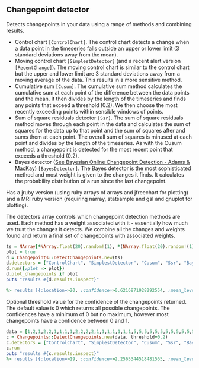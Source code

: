 Changepoint detector
--------------------

Detects changepoints in your data using a range of methods and combining results.

* Control chart `[ControlChart]`. The control chart detects a change when a data point in the timeseries falls outside an upper or lower limit (3 standard deviations away from the mean).
* Moving control chart `[SimplestDetector]` (and a recent alert version `[RecentChange]`). The moving control chart is similar to the control chart but the upper and lower limit are 3 standard deviations away from a moving average of the data. This results in a more sensitive method.
* Cumulative sum `[Cusum]`. The cumulative sum method calculates the cumulative sum at each point of the difference between the data points and the mean. It then divides by the length of the timeseries and finds any points that exceed a threshold (0.2). We then choose the most recently exceeding points within sensible windows of points.
* Sum of square residuals detector `[Ssr]`. The sum of square residuals method moves through each point in the data and calculates the sum of squares for the data up to that point and the sum of squares after and sums them at each point. The overall sum of squares is minused at each point and divides by the length of the timeseries. As with the Cusum method, a changepoint is detected for the most recent point that exceeds a threshold (0.2).
* Bayes detector ([See Bayesian Online Changepoint Detection - Adams & MacKay]( https://hips.seas.harvard.edu/files/adams-changepoint-tr-2007.pdf)) `[BayesDetector]`. The Bayes detector is the most sophisticated method and most weight is given to the changes it finds. It calculates the probability distribution of a run since the last changepoint.

Has a jruby version (using ruby arrays of arrays and jfreechart for plotting) and a MRI ruby version (requiring narray, statsample and gsl and gnuplot for plotting).

The detectors array controls which changepoint detection methods are used. Each method has a weight associated with it - essentially how much we trust the changes it detects. We combine all the changes and weights found and return a final set of changepoints with associated weights.

``` ruby
ts = NArray[*NArray.float(20).random!(1), *(NArray.float(20).random!(1)+1), *(NArray.float(20).random!(1)+2)]
plot = true
d = Changepoints::DetectChangepoints.new(ts)
d.detectors = ["ControlChart", "SimplestDetector", "Cusum", "Ssr", "BayesDetector", "RecentChange"]
d.run({:plot => plot})
d.plot_changepoints if plot
puts "results #{d.results.inspect}"

%> results [{:location=>20, :confidence=>0.6216871928292554, :mean_level_change=>32.09}, {:location=>34, :confidence=>0.4037551836328037, :mean_level_change=>10.39}, {:location=>40, :confidence=>1.4970841700929944, :mean_level_change=>28.68}]
````

Optional threshold value for the confidence of the changepoints returned. The default value is 0 which returns all possible changepoints. The confidences have a minimum of 0 but no maximum, however most changepoints have a confidence between 0 and 1. 

``` ruby
data = [1,2,1,2,2,1,1,1,1,2,2,2,2,1,1,1,1,1,1,1,5,5,5,5,5,5,5,5,5,5,5,5,5,5]
c = Changepoints::DetectChangepoints.new(data, threshold=0.2)
c.detectors = ["ControlChart", "SimplestDetector", "Cusum", "Ssr", "BayesDetector", "RecentChange"]
c.run
puts "results #{c.results.inspect}"
%> results [{:location=>19, :confidence=>2.2565344518481565, :mean_level_change=>84.58}]
````
